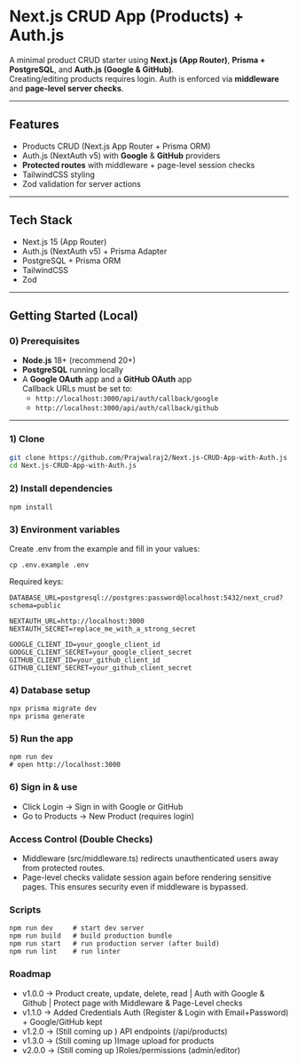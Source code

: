 # Next.js CRUD App (Products) + Auth.js

A minimal product CRUD starter using **Next.js (App Router)**, **Prisma + PostgreSQL**, and **Auth.js (Google & GitHub)**.  
Creating/editing products requires login. Auth is enforced via **middleware** and **page-level server checks**.

---

## Features
- Products CRUD (Next.js App Router + Prisma ORM)
- Auth.js (NextAuth v5) with **Google** & **GitHub** providers
- **Protected routes** with middleware + page-level session checks
- TailwindCSS styling
- Zod validation for server actions

---

## Tech Stack
- Next.js 15 (App Router)
- Auth.js (NextAuth v5) + Prisma Adapter
- PostgreSQL + Prisma ORM
- TailwindCSS
- Zod

---

## Getting Started (Local)

### 0) Prerequisites
- **Node.js** 18+ (recommend 20+)
- **PostgreSQL** running locally
- A **Google OAuth** app and a **GitHub OAuth** app  
  Callback URLs must be set to:
  - `http://localhost:3000/api/auth/callback/google`
  - `http://localhost:3000/api/auth/callback/github`

---

### 1) Clone
```bash
git clone https://github.com/Prajwalraj2/Next.js-CRUD-App-with-Auth.js.git
cd Next.js-CRUD-App-with-Auth.js

```
### 2) Install dependencies
```
npm install
```
### 3) Environment variables
Create .env from the example and fill in your values:

```
cp .env.example .env
```

Required keys:

```
DATABASE_URL=postgresql://postgres:password@localhost:5432/next_crud?schema=public

NEXTAUTH_URL=http://localhost:3000
NEXTAUTH_SECRET=replace_me_with_a_strong_secret

GOOGLE_CLIENT_ID=your_google_client_id
GOOGLE_CLIENT_SECRET=your_google_client_secret
GITHUB_CLIENT_ID=your_github_client_id
GITHUB_CLIENT_SECRET=your_github_client_secret
```
### 4) Database setup
```
npx prisma migrate dev
npx prisma generate
```

### 5) Run the app
```
npm run dev
# open http://localhost:3000
```

### 6) Sign in & use
- Click Login → Sign in with Google or GitHub
- Go to Products → New Product (requires login)

### Access Control (Double Checks)

- Middleware (src/middleware.ts) redirects unauthenticated users away from protected routes.
- Page-level checks validate session again before rendering sensitive pages. This ensures security even if middleware is bypassed.

### Scripts
```
npm run dev     # start dev server
npm run build   # build production bundle
npm run start   # run production server (after build)
npm run lint    # run linter
```


### Roadmap

- v1.0.0 → Product create, update, delete, read | Auth with Google & Github | Protect page with Middleware & Page-Level checks
- v1.1.0 → Added Credentials Auth (Register & Login with Email+Password) + Google/GitHub kept
- v1.2.0 → (Still coming up ) API endpoints (/api/products)
- v1.3.0 → (Still coming up )Image upload for products
- v2.0.0 → (Still coming up )Roles/permissions (admin/editor)

